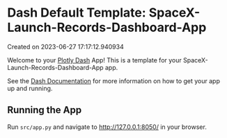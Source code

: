 # Dash Default Template: SpaceX-Launch-Records-Dashboard-App

Created on 2023-06-27 17:17:12.940934

Welcome to your [Plotly Dash](https://plotly.com/dash/) App! This is a template for your SpaceX-Launch-Records-Dashboard-App app.

See the [Dash Documentation](https://dash.plotly.com/introduction) for more information on how to get your app up and running.

## Running the App

Run `src/app.py` and navigate to http://127.0.0.1:8050/ in your browser.